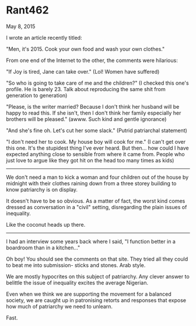 # Rant462


May 8, 2015

I wrote an article recently titled:

"Men, it's 2015. Cook your own food and wash your own clothes."

From one end of the Internet to the other, the comments were hilarious:

"If Joy is tired, Jane can take over." 
(Lol! Women have suffered)

"So who is going to take care of me and the children?" 
(I checked this one's profile. He is barely 23. Talk about reproducing the same shit from generation to generation)

"Please, is the writer married? Because I don't think her husband will be happy to read this. If she isn't, then I don't think her family especially her brothers will be pleased."
(awww. Such kind and gentle ignorance)

"And she's fine oh. Let's cut her some slack." (Putrid patriarchal statement)

"I don't need her to cook. My house boy will cook for me." 
(I can't get over this one. It's the stupidest thing I've ever heard. But then... how could I have expected anything close to sensible from where it came from. People who just love to argue like they got hit on the head too many times as kids)
***
We don't need a man to kick a woman and four children out of the house by midnight with their clothes raining down from a three storey building to know patriarchy is on display.

It doesn't have to be so obvious. As a matter of fact, the worst kind comes dressed as conversation in a "civil" setting, disregarding the plain issues of inequality. 

Like the coconut heads up there.
*** 
I had an interview some years back where I said, "I function better in a boardroom than in a kitchen..."

Oh boy! You should see the comments on that site. They tried all they could to beat me into submission- sticks and stones. Arab style. 

We are mostly hypocrites on this subject of patriarchy. Any clever answer to belittle the issue of inequality excites the average Nigerian.

Even when we think we are supporting the movement for a balanced society, we are caught up in patronising retorts and responses that expose how much of patriarchy we need to unlearn.

Fast.